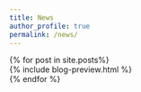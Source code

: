 ```yaml
---
title: News
author_profile: true
permalink: /news/
---
```


<div class="blog-list win-wide-3">
   {% for post in site.posts%}
      <div class="window win-wide-2">
         {% include blog-preview.html %}
      </div>
   {% endfor %}
</div>
